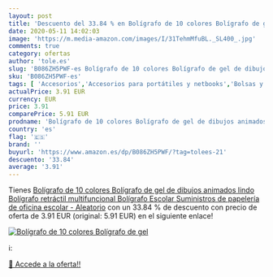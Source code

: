 ```yaml
---
layout: post
title: 'Descuento del 33.84 % en Bolígrafo de 10 colores Bolígrafo de gel'
date: 2020-05-11 14:02:03
image: 'https://m.media-amazon.com/images/I/31TehmMfuBL._SL400_.jpg'
comments: true
category: ofertas
author: 'tole.es'
slug: 'B086ZH5PWF-es Bolígrafo de 10 colores Bolígrafo de gel de dibujos...'
sku: 'B086ZH5PWF-es'
tags: [ 'Accesorios','Accesorios para portátiles y netbooks','Bolsas y fundas para portátiles y netbooks','Informática','Mochilas para portátiles y netbooks','bolígrafo','escolar', ]
actualPrice: 3.91 EUR
currency: EUR
price: 3.91
comparePrice: 5.91 EUR
prodname: 'Bolígrafo de 10 colores Bolígrafo de gel de dibujos animados lindo Bolígrafo retráctil multifuncional Bolígrafo Escolar Suministros de papelería de oficina escolar - Aleatorio'
country: 'es'
flag: '🇪🇸'
brand: ''
buyurl: 'https://www.amazon.es/dp/B086ZH5PWF/?tag=tolees-21'
descuento: '33.84'
average: '3.91'
---
```


Tienes [Bolígrafo de 10 colores Bolígrafo de gel de dibujos animados lindo Bolígrafo retráctil multifuncional Bolígrafo Escolar Suministros de papelería de oficina escolar - Aleatorio](https://www.amazon.es/dp/B086ZH5PWF/?tag=tolees-21) con un 33.84 % de descuento con precio de oferta de 3.91 EUR (original: 5.91 EUR) en el siguiente enlace!

[![Bolígrafo de 10 colores Bolígrafo de gel](https://m.media-amazon.com/images/I/31TehmMfuBL._SL400_.jpg)](https://www.amazon.es/dp/B086ZH5PWF/?tag=tolees-21)

ℹ️:


[🛒 Accede a la oferta!!](https://www.amazon.es/dp/B086ZH5PWF/?tag=tolees-21)
